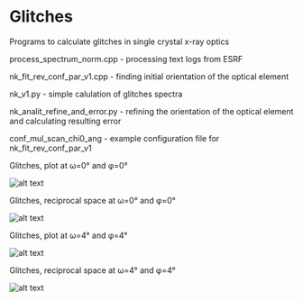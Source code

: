 # Glitches
Programs to calculate glitches in single crystal x-ray optics


process_spectrum_norm.cpp - processing text logs from ESRF

nk_fit_rev_conf_par_v1.cpp - finding initial orientation of the optical element

nk_v1.py - simple calulation of glitches spectra

nk_analit_refine_and_error.py - refining the orientation of the optical element and calculating resulting error

conf_mul_scan_chi0_ang - example configuration file for nk_fit_rev_conf_par_v1

Glitches, plot at ω=0° and φ=0°

![alt text](plot_om0_phi0.gif?raw=true "") 

Glitches, reciprocal space at ω=0° and φ=0°

![alt text](reci_om0_phi0.gif?raw=true " ")

Glitches, plot at ω=4° and φ=4°

![alt text](plot_om4_phi4.gif?raw=true " ") 

Glitches, reciprocal space at ω=4° and φ=4°

![alt text](reci_om4_phi4.gif?raw=true " ")


